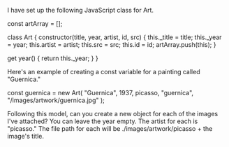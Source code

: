 I have set up the following JavaScript class for Art.

const artArray = [];

class Art {
  constructor(title, year, artist, id, src) {
    this._title = title;
    this._year = year;
    this.artist = artist;
    this.src = src;
    this.id = id;
    artArray.push(this);
  }

  get year() {
    return this._year;
  }
}

Here's an example of creating a const variable for a painting called "Guernica."

const guernica = new Art(
  "Guernica",
  1937,
  picasso,
  "guernica",
  "/images/artwork/guernica.jpg"
);

Following this model, can you create a new object for each of the images I've attached? You can leave the year empty. The artist for each is "picasso." The file path for each will be ./images/artwork/picasso + the image's title.